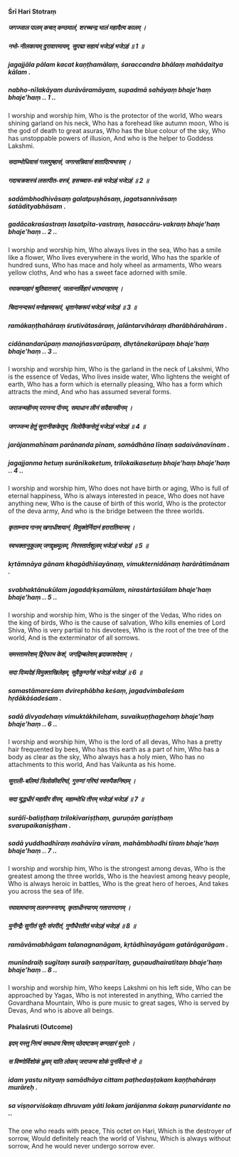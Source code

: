 #### Śrī Hari Stotraṃ

##### जगज्जाल पालम् कचत् कण्ठमालं, शरच्चन्द्र भालं महादैत्य कालम् ।
##### नभो-नीलकायम् दुरावारमायम्, सुपद्मा सहायं भजेऽहं भजेऽहं ॥ 1 ॥

##### jagajjāla pālam kacat kaṇṭhamālaṃ, śaraccandra bhālaṃ mahādaitya kālam .
##### nabho-nīlakāyam durāvāramāyam, supadmā sahāyaṃ bhaje'haṃ bhaje'haṃ .. 1 ..

I worship and worship him,
Who is the protector of the world,
Who wears shining garland on his neck,
Who has a forehead like autumn moon,
Who is the god of death to great asuras,
Who has the blue colour of the sky,
Who has unstoppable powers of illusion,
And who is the helper to Goddess Lakshmi.

##### सदाम्भोधिवासं गलत्पुष्हासं, जगत्सन्निवासं शतादित्यभासम् ।
##### गदाचक्रशस्त्रं लसत्पीत-वस्त्रं, हसच्चारु-वक्रं भजेऽहं भजेऽहं ॥ 2 ॥

##### sadāmbhodhivāsaṃ galatpuṣhāsaṃ, jagatsannivāsaṃ śatādityabhāsam .
##### gadācakraśastraṃ lasatpīta-vastraṃ, hasaccāru-vakraṃ bhaje'haṃ bhaje'haṃ .. 2 ..

I worship and worship him,
Who always lives in the sea,
Who has a smile like a flower,
Who lives everywhere in the world,
Who has the sparkle of hundred suns,
Who has mace and holy wheel as armaments,
Who wears yellow cloths,
And who has a sweet face adorned with smile.

##### रमाकण्ठहारं श्रुतिवातसारं, जलान्तर्विहारं धराभारहारम् ।
##### चिदानन्दरूपं मनोज्ञस्वरूपं, धृतानेकरूपं भजेऽहं भजेऽहं ॥ 3 ॥

##### ramākaṇṭhahāraṃ śrutivātasāraṃ, jalāntarvihāraṃ dharābhārahāram .
##### cidānandarūpaṃ manojñasvarūpaṃ, dhṛtānekarūpaṃ bhaje'haṃ bhaje'haṃ .. 3 ..

I worship and worship him,
Who is the garland in the neck of Lakshmi,
Who is the essence of Vedas, Who lives inside water,
Who lightens the weight of earth,
Who has a form which is eternally pleasing,
Who has a form which attracts the mind,
And who has assumed several forms.

##### जराजन्महीनम् परानन्द पीनम्, समाधान लीनं सदैवानवीनम् ।
##### जगज्जन्म हेतुं सुरानीककेतुम्, त्रिलोकैकसेतुं भजेऽहं भजेऽहं ॥ 4 ॥

##### jarājanmahīnam parānanda pīnam, samādhāna līnaṃ sadaivānavīnam .
##### jagajjanma hetuṃ surānīkaketum, trilokaikasetuṃ bhaje'haṃ bhaje'haṃ .. 4 ..

I worship and worship him,
Who does not have birth or aging,
Who is full of eternal happiness,
Who is always interested in peace,
Who does not have anything new,
Who is the cause of birth of this world,
Who is the protector of the deva army,
And who is the bridge between the three worlds.

##### कृताम्नाय गानम् खगाधीशयानं, विमुक्तेर्निदानं हरारातिमानम् ।
##### स्वभक्तानुकूलम् जगद्दृक्षमूलम्, निरस्तार्तशूलम् भजेऽहं भजेऽहं ॥ 5 ॥

##### kṛtāmnāya gānam khagādhīśayānaṃ, vimukternidānaṃ harārātimānam .
##### svabhaktānukūlam jagaddṛkṣamūlam, nirastārtaśūlam bhaje'haṃ bhaje'haṃ .. 5 ..

I worship and worship him,
Who is the singer of the Vedas,
Who rides on the king of birds,
Who is the cause of salvation,
Who kills enemies of Lord Shiva,
Who is very partial to his devotees,
Who is the root of the tree of the world,
And is the exterminator of all sorrows.

##### समस्तामरेशम् द्विरेफाभ केशं, जगद्विम्बलेशम् हृदाकाशदेशम् ।
##### सदा दिव्यदेहं विमुक्ताखिलेहम्, सुवैकुण्ठगेहं भजेऽहं भजेऽहं ॥ 6 ॥

##### samastāmareśam dvirephābha keśaṃ, jagadvimbaleśam hṛdākāśadeśam .
##### sadā divyadehaṃ vimuktākhileham, suvaikuṇṭhagehaṃ bhaje'haṃ bhaje'haṃ .. 6 ..

I worship and worship him,
Who is the lord of all devas,
Who has a pretty hair frequented by bees,
Who has this earth as a part of him,
Who has a body as clear as the sky,
Who always has a holy mien,
Who has no attachments to this world,
And has Vaikunta as his home.

##### सुराली-बलिष्ठं त्रिलोकीवरिष्ठं, गुरुणां गरिष्ठं स्वरुपैकनिष्ठम् ।
##### सदा युद्धधीरं महावीर वीरम्, महाम्भोधि तीरम् भजेऽहं भजेऽहं ॥ 7 ॥

##### surālī-baliṣṭhaṃ trilokīvariṣṭhaṃ, guruṇāṃ gariṣṭhaṃ svarupaikaniṣṭham .
##### sadā yuddhadhīraṃ mahāvīra vīram, mahāmbhodhi tīram bhaje'haṃ bhaje'haṃ .. 7 ..

I worship and worship him,
Who is the strongest among devas,
Who is the greatest among the three worlds,
Who is the heaviest among heavy people,
Who is always heroic in battles,
Who is the great hero of heroes,
And takes you across the sea of life.

##### रमावामभागम् तलनग्ननागम्, कृताधीनयागम् गतारागरागम् ।
##### मुनीन्द्रैः सुगीतं सुरैः संपरीतं, गुणौधैरतीतं भजेऽहं भजेऽहं ॥ 8 ॥

##### ramāvāmabhāgam talanagnanāgam, kṛtādhīnayāgam gatārāgarāgam .
##### munīndraiḥ sugītaṃ suraiḥ saṃparītaṃ, guṇaudhairatītaṃ bhaje'haṃ bhaje'haṃ .. 8 ..

I worship and worship him,
Who keeps Lakshmi on his left side,
Who can be approached by Yagas,
Who is not interested in anything,
Who carried the Govardhana Mountain,
Who is pure music to great sages,
Who is served by Devas,
And who is above all beings.

#### Phalaśruti (Outcome)

##### इदम् यस्तु नित्यं समाधाय चित्तम् पठेदष्टकम् कण्ठहारं मुरारेः ।
##### स विष्णोर्विशोकं ध्रुवम् याति लोकम् जराजन्म शोकं पुनर्विदन्ते नो ॥

##### idam yastu nityaṃ samādhāya cittam paṭhedaṣṭakam kaṇṭhahāraṃ murāreḥ .
##### sa viṣṇorviśokaṃ dhruvam yāti lokam jarājanma śokaṃ punarvidante no ..

The one who reads with peace,
This octet on Hari,
Which is the destroyer of sorrow,
Would definitely reach the world of Vishnu,
Which is always without sorrow,
And he would never undergo sorrow ever.